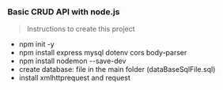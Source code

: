 
### Basic CRUD API with node.js 
> Instructions to create this project

- npm init -y
- npm install express mysql dotenv cors body-parser
- npm install nodemon --save-dev
- create database: file in the main folder (dataBaseSqlFile.sql)
- install xmlhttprequest and request


